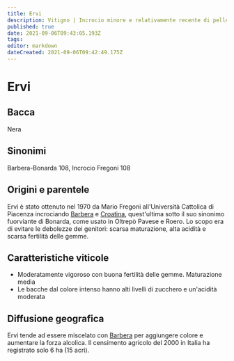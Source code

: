 ```yaml
---
title: Ervi
description: Vitigno | Incrocio minore e relativamente recente di pelle scura dell'Emilia-Romagna
published: true
date: 2021-09-06T09:43:05.193Z
tags: 
editor: markdown
dateCreated: 2021-09-06T09:42:49.175Z
---
```


# Ervi

## Bacca
Nera
## Sinonimi
Barbera-Bonarda 108, Incrocio Fregoni 108


## Origini e parentele
Ervi è stato ottenuto nel 1970 da Mario Fregoni all'Università Cattolica di Piacenza incrociando [Barbera](/vitigni/Italia/barbera) e [Croatina](/vitigni/Italia/croatina), quest'ultima sotto il suo sinonimo fuorviante di Bonarda, come usato in Oltrepò Pavese e Roero. Lo scopo era di evitare le debolezze dei genitori: scarsa maturazione, alta acidità e scarsa fertilità delle gemme.

## Caratteristiche viticole
- Moderatamente vigoroso con buona fertilità delle gemme. Maturazione media
- Le bacche dal colore intenso hanno alti livelli di zucchero e un'acidità moderata

## Diffusione geografica
Ervi tende ad essere miscelato con [Barbera](/vitigni/Italia/barbera) per aggiungere colore e aumentare la forza alcolica. Il censimento agricolo del 2000 in Italia ha registrato solo 6 ha (15 acri).